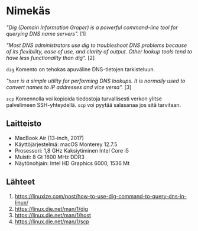 
# Nimekäs

_"Dig (Domain Information Groper) is a powerful command-line tool for querying DNS name servers"._ [1]

_"Most DNS administrators use dig to troubleshoot DNS problems because of its flexibility, 
ease of use, and clarity of output. Other lookup tools tend to have less functionality than dig"._ [2]

`dig` Komento on tehokas apuväline DNS-tietojen tarkisteluun.

_"`host` is a simple utility for performing DNS lookups. It is normally used to convert names to IP addresses and vice versa"._ [3] 

`scp` Komennolla voi kopioida tiedostoja turvallisesti verkon ylitse palvelimeen SSH-yhteydellä. `scp` voi pyytää salasanaa jos sitä tarvitaan.

## Laitteisto

- MacBook Air (13-inch, 2017)
- Käyttöjärjestelmä: macOS Monterey 12.7.5
- Prosessori: 1,8 GHz Kaksiytiminen Intel Core i5
- Muisti: 8 Gt 1600 MHz DDR3
- Näytönohjain: Intel HD Graphics 6000, 1536 Mt


## Lähteet

1. https://linuxize.com/post/how-to-use-dig-command-to-query-dns-in-linux/
2. https://linux.die.net/man/1/dig
3. https://linux.die.net/man/1/host
4. https://linux.die.net/man/1/scp


